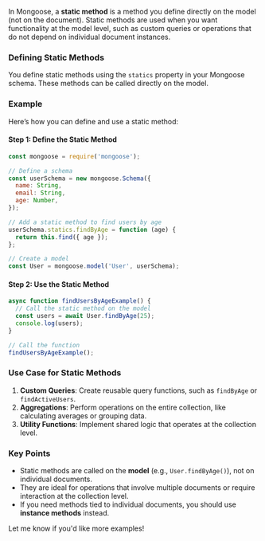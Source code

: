 In Mongoose, a **static method** is a method you define directly on the model (not on the document). Static methods are used when you want functionality at the model level, such as custom queries or operations that do not depend on individual document instances.

### Defining Static Methods
You define static methods using the `statics` property in your Mongoose schema. These methods can be called directly on the model.

### Example

Here’s how you can define and use a static method:

#### Step 1: Define the Static Method

```javascript
const mongoose = require('mongoose');

// Define a schema
const userSchema = new mongoose.Schema({
  name: String,
  email: String,
  age: Number,
});

// Add a static method to find users by age
userSchema.statics.findByAge = function (age) {
  return this.find({ age });
};

// Create a model
const User = mongoose.model('User', userSchema);
```

#### Step 2: Use the Static Method

```javascript
async function findUsersByAgeExample() {
  // Call the static method on the model
  const users = await User.findByAge(25);
  console.log(users);
}

// Call the function
findUsersByAgeExample();
```

### Use Case for Static Methods
1. **Custom Queries**: Create reusable query functions, such as `findByAge` or `findActiveUsers`.
2. **Aggregations**: Perform operations on the entire collection, like calculating averages or grouping data.
3. **Utility Functions**: Implement shared logic that operates at the collection level.

### Key Points
- Static methods are called on the **model** (e.g., `User.findByAge()`), not on individual documents.
- They are ideal for operations that involve multiple documents or require interaction at the collection level.
- If you need methods tied to individual documents, you should use **instance methods** instead.

Let me know if you'd like more examples!
